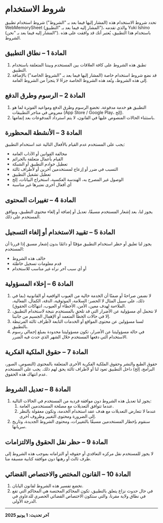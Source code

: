 # شروط الاستخدام

تحدد شروط الاستخدام هذه (المشار إليها فيما بعد بـ "الشروط") شروط استخدام تطبيق WebMemorySheet (المشار إليه فيما بعد بـ "التطبيق")، والذي تقدمه Yuki Ishino (المشار إليه فيما بعد بـ "نحن"). باستخدام هذا التطبيق، يُعتبر أنك قد وافقت على هذه الشروط.

## المادة 1 – نطاق التطبيق

1. تطبق هذه الشروط على كافة العلاقات بين المستخدم وبيننا المتعلقة باستخدام التطبيق.  
2. قد نضع شروط استخدام خاصة (المشار إليها فيما بعد بـ "الشروط الخاصة") بالإضافة إلى هذه الشروط، وتُعد هذه الشروط الخاصة جزءًا لا يتجزأ من الشروط العامة.

## المادة 2 – الرسوم وطرق الدفع

1. التطبيق هو خدمة مدفوعة. تخضع الرسوم وطرق الدفع ومواعيد الفوترة لما هو معروض في متاجر التطبيقات (App Store / Google Play، إلخ).  
2. باستثناء الحالات المنصوص عليها في القانون، لا يتم استرداد المدفوعات بعد إتمامها.

## المادة 3 – الأنشطة المحظورة

يجب على المستخدم عدم القيام بالأفعال التالية عند استخدام التطبيق:

- مخالفة القوانين أو الآداب العامة  
- القيام بأعمال متعلقة بالجرائم  
- تعطيل خوادم التطبيق أو الشبكة  
- التسبب في ضرر أو إزعاج لمستخدمين آخرين أو لأطراف ثالثة  
- تعطيل تشغيل التطبيق  
- الوصول غير المصرح به، الهندسة العكسية، استخراج البيانات، إلخ  
- أي أفعال أخرى نعتبرها غير مناسبة  

## المادة 4 – تغييرات المحتوى

يجوز لنا، بعد إشعار المستخدم مسبقًا، تعديل أو إضافة أو إلغاء محتوى التطبيق، ويوافق المستخدم على ذلك.

## المادة 5 – تقييد الاستخدام أو إلغاء التسجيل

يجوز لنا تعليق أو حظر استخدام التطبيق مؤقتًا أو دائمًا بدون إشعار مسبق إذا قررنا أن المستخدم:

- خالف هذه الشروط  
- قدم معلومات تسجيل خاطئة  
- أو أي سبب آخر نراه غير مناسب للاستخدام  

## المادة 6 – إخلاء المسؤولية

1. لا نضمن صراحةً أو ضمنًا أن الخدمة خالية من العيوب الواقعية أو القانونية (بما في ذلك، على سبيل المثال لا الحصر: السلامة، الموثوقية، الدقة، الكمال، الفعالية، الملاءمة لهدف معين، الأمن، الأخطاء أو العيوب، انتهاكات الحقوق).  
2. لا نتحمل أي مسؤولية عن الأضرار التي قد تلحق بالمستخدم نتيجة لاستخدام التطبيق، إلا في حالات الخطأ المتعمد أو الإهمال الجسيم من جانبنا.  
3. لسنا مسؤولين عن محتوى المواقع أو الخدمات التابعة لأطراف ثالثة المرتبطة بالتطبيق.  
4. في حالة مسؤوليتنا عن الأضرار، تكون مسؤوليتنا محدودة بمبلغ إجمالي رسوم الاستخدام التي دفعها المستخدم خلال الشهر الذي حدث فيه الضرر.

## المادة 7 – حقوق الملكية الفكرية

حقوق الطبع والنشر وحقوق الملكية الفكرية الأخرى المتعلقة بالمحتوى (النصوص، الصور، البرامج، إلخ) داخل التطبيق تعود لنا أو لأطراف ثالثة يحق لهم ذلك. يجب على المستخدم عدم انتهاك هذه الحقوق.

## المادة 8 – تعديل الشروط

1. يجوز لنا تعديل هذه الشروط دون موافقة فردية من المستخدم في الحالات التالية:  
    1. عندما تتوافق التعديلات مع مصلحة المستخدمين العامة.  
    2. عندما لا تتعارض التعديلات مع هدف عقد استخدام الخدمة، وتكون معقولة بالنظر إلى الضرورة ومحتوى التغيير وظروف أخرى.  
2. سنقوم بإخطار المستخدمين مسبقًا بالتغييرات، ومحتوى الشروط الجديدة، وتاريخ سريانها.

## المادة 9 – حظر نقل الحقوق والالتزامات

لا يجوز للمستخدم نقل مركزه التعاقدي أو حقوقه أو التزاماته بموجب هذه الشروط إلى طرف ثالث أو رهنها دون موافقة كتابية مسبقة منا.

## المادة 10 – القانون المختص والاختصاص القضائي

1. تخضع تفسير هذه الشروط لقانون اليابان.  
2. في حال حدوث نزاع يتعلق بالتطبيق، تكون المحاكم المختصة هي المحاكم التي تقع في نطاق ولاية مقرنا، والتي ستكون الاختصاص القضائي الحصري للدعاوى في الدرجة الأولى.

---

**آخر تحديث: 1 يونيو 2025**

